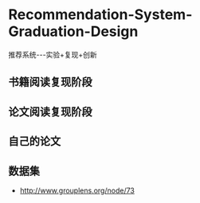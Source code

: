 # Recommendation-System-Graduation-Design
推荐系统---实验+复现+创新
## 书籍阅读复现阶段

## 论文阅读复现阶段

## 自己的论文

## 数据集
+ http://www.grouplens.org/node/73